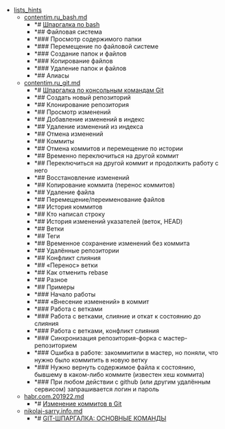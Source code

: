 - <a href = "F:\Node_projects\Node_Way\NBase\_Md\_Index\_Git\contaners\Workout_this\lists_hints\cat.lists_hints\dir.lists_hints.md">lists_hints</a>
    - <a href = "F:\Node_projects\Node_Way\NBase\_Md\_Index\_Git\contaners\Workout_this\lists_hints\contentim.ru_bash.md">contentim.ru_bash.md</a>
        - *# [Шпаргалка по bash](https://github.com/cyberspacedk/BASH-Commands)
        - *## Файловая система
        - *### Просмотр содержимого папки
        - *### Перемещение по файловой системе
        - *### Создание папок и файлов
        - *### Копирование файлов
        - *### Удаление папок и файлов
        - *## Алиасы
    - <a href = "F:\Node_projects\Node_Way\NBase\_Md\_Index\_Git\contaners\Workout_this\lists_hints\contentim.ru_git.md">contentim.ru_git.md</a>
        - *# [Шпаргалка по консольным командам Git](https://contentim.ru/git)
        - *## Создать новый репозиторий
        - *## Клонирование репозитория
        - *## Просмотр изменений
        - *## Добавление изменений в индекс
        - *## Удаление изменений из индекса
        - *## Отмена изменений
        - *## Коммиты
        - *## Отмена коммитов и перемещение по истории
        - *## Временно переключиться на другой коммит
        - *## Переключиться на другой коммит и продолжить работу с него
        - *## Восстановление изменений
        - *## Копирование коммита (перенос коммитов)
        - *## Удаление файла
        - *## Перемещение/переименование файлов
        - *## История коммитов
        - *## Кто написал строку
        - *## История изменений указателей (веток, HEAD)
        - *## Ветки
        - *## Теги
        - *## Временное сохранение изменений без коммита
        - *## Удалённые репозитории
        - *## Конфликт слияния
        - *## «Перенос» ветки
        - *## Как отменить rebase
        - *## Разное
        - *## Примеры
        - *### Начало работы
        - *### «Внесение изменений» в коммит
        - *### Работа с ветками
        - *### Работа с ветками, слияние и откат к состоянию до слияния
        - *### Работа с ветками, конфликт слияния
        - *### Синхронизация репозитория-форка с мастер-репозиторием
        - *### Ошибка в работе: закоммитили в мастер, но поняли, что нужно было коммитить в новую ветку
        - *### Нужно вернуть содержимое файла к состоянию, бывшему в каком-либо коммите (известен хеш коммита)
        - *### При любом действии с github (или другим удалённым сервисом) запрашивается логин и пароль
    - <a href = "F:\Node_projects\Node_Way\NBase\_Md\_Index\_Git\contaners\Workout_this\lists_hints\habr.com.201922.md">habr.com.201922.md</a>
        - *# [Изменение коммитов в Git](https://habr.com/ru/post/201922/)
    - <a href = "F:\Node_projects\Node_Way\NBase\_Md\_Index\_Git\contaners\Workout_this\lists_hints\nikolaj-sarry.info.md">nikolaj-sarry.info.md</a>
        - *# [GIT-ШПАРГАЛКА: ОСНОВНЫЕ КОМАНДЫ](https://nikolaj-sarry.info/razrabotka/git/git-shpargalka-osnovnye-komandy/)
